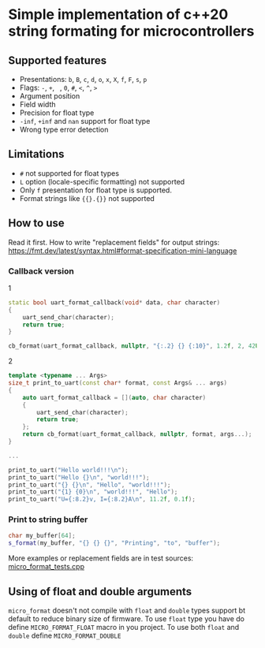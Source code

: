 # Simple implementation of c++20 string formating for microcontrollers

## Supported features
* Presentations: `b`, `B`, `c`, `d`, `o`, `x`, `X`, `f`, `F`, `s`, `p`
* Flags: `-`, `+`, ` `, `0`, `#`,  `<`, `^`, `>`
* Argument position
* Field width
* Precision for float type
* `-inf`, `+inf` and `nan` support for float type
* Wrong type error detection

## Limitations
* `#` not supported for float types
* `L` option (locale-specific formatting) not supported
* Only `f` presentation for float type is supported. 
* Format strings like `{{}.{}}` not supported

## How to use

Read it first. How to write "replacement fields" for output strings: https://fmt.dev/latest/syntax.html#format-specification-mini-language 

### Callback version

1
```cpp
static bool uart_format_callback(void* data, char character)
{
    uart_send_char(character);
    return true;
}

cb_format(uart_format_callback, nullptr, "{:.2} {} {:10}", 1.2f, 2, 42U);
```
2
```cpp
template <typename ... Args>
size_t print_to_uart(const char* format, const Args& ... args)
{
	auto uart_format_callback = [](auto, char character)
	{
	    uart_send_char(character);
	    return true;
	};
	return cb_format(uart_format_callback, nullptr, format, args...);
}

...

print_to_uart("Hello world!!!\n");
print_to_uart("Hello {}\n", "world!!!");
print_to_uart("{} {}\n", "Hello", "world!!!");
print_to_uart("{1} {0}\n", "world!!!", "Hello");
print_to_uart("U={:8.2}v, I={:8.2}A\n", 11.2f, 0.1f);
```

### Print to string buffer
```cpp
char my_buffer[64];
s_format(my_buffer, "{} {} {}", "Printing", "to", "buffer");
```

More examples or replacement fields are in test sources: [micro_format_tests.cpp](tests/micro_format_tests.cpp)

## Using of float and double arguments
`micro_format` doesn't not compile with `float` and `double` types support bt default to reduce binary size of firmware. To use `float` type you have do define `MICRO_FORMAT_FLOAT` macro in you project. To use both `float` and `double` define `MICRO_FORMAT_DOUBLE`
